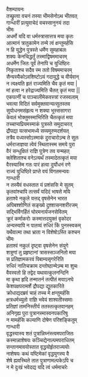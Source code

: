 वैशम्पायनः  
तच्छ्रुत्वा वचनं तस्या भीमसेनोऽथ भीतवत्  
गान्धारीं प्रत्युवाचेदं वचस्सानुनयं तदा  
भीमः  
अधर्मो यदि वा धर्मस्त्रासात्तत्र मया कृतः  
आत्मानं त्रातुकामेन तन्मे त्वं क्षन्तुमर्हसि  
न हि युद्धेन पुत्रस्ते धर्मेण सुमहाबलः  
शक्यः केनचिद्धर्तुं तस्माद्विषममाचरम्  
अधर्मेण जितः पूर्वं तेनापि च युधिष्ठिरः  
निकृताश्च सदैव स्म ततो विषममाचरम्  
सैन्यस्यैकोऽवशिष्टोऽयं गदायुद्धे च वीर्यवान्  
न त्यक्ष्यति हृतं राज्यमिति चैव कृतं मया |  
मां हत्वा न हरेद्राज्यमिति चैतत् कृतं मया ||  
एकपत्नीं च पाञ्चालीमेकवस्त्रां रजस्वलाम्  
भवत्या विदितं सर्वमुक्तवान्यत्सुतस्तव  
सुयोधनमसंहृत्य न शक्या भूस्ससागरा  
केवलं भोक्तुमस्माभिरिति चैतत्कृतं मया  
तच्चाप्यप्रियमस्माकं पुत्रस्ते समुदाचरत्  
द्रौपद्या यत्सभामध्ये सव्यमूरुमदर्शयत्  
तत्रैव वध्यस्सोऽस्माकं दुराचारोऽम्ब ते सुतः  
धर्मराजाज्ञया त्वेवं स्थितास्स्म समये पुरा  
वैरं सन्धुक्षितं राज्ञि पुत्रेण तव यन्महत्  
क्लेशिताश्च वनेऽत्यर्थं तस्मादेतत्कृतं मया  
वैरस्यास्मि गतः पारं हत्वा दुर्योधनं रणे  
राज्यं युधिष्ठिरे प्राप्ते वयं विगतमन्यवः  
गान्धारी  
न तस्यैवं वधस्तात यं प्रशंससि मे सुतम्  
कृतवांश्चापि तत्सर्वं यदिदं भाषसे मयि  
हताश्वे नकुले यत्तद् वृषसेनेन भारत  
अपिबश्शोणितं सङ्ख्ये दुश्शासनशरीरजम्  
सद्भिर्विगर्हितं घोरमनार्यजनसेवितम्  
क्रूरं कर्माकरोः कस्मात्तदयुक्तं वृकोदर  
अन्यस्यापि न पातव्यं रुधिरं किं पुनस्स्वकम्  
यथैवात्मा तथा भ्राता न विशेषोऽस्ति कश्चन  
भीमः  
हताश्वं नकुलं दृष्ट्वा वृषसेनेन संयुगे  
शत्रूणां तु प्रहृष्टानां त्रासस्सञ्जनितो मया  
स प्रतिज्ञामकरवं पिबाम्यसृगरेरिति  
रुधिरं नातिचक्राम दन्तोष्ठान्मेऽम्ब मा शुचः  
वैवस्वतो हि तद्वेद यथावत्कुलनन्दिनि  
मा कृथा हृदि तन्मातर्न तत्पीतं मयाऽनघे  
केशपक्षपरामर्शे द्रौपद्या द्यूतकारिते  
क्रोधाद्यदब्रवं चाहं तच्च मे क्षन्तुमर्हसि  
क्षत्रधर्मच्युतो राज्ञि भवेयं शाश्वतीस्समाः  
प्रतिज्ञां तामनिस्तीर्य ततस्तत्कृतवानहम्  
अनिगृह्य पुरा पुत्रानस्मास्वनपकारिषु  
न मामर्हसि कल्याणि दोषेण परिशङ्कितुम्  
गान्धारी  
वृद्धस्यास्य शतं पुत्रान्निघ्नंस्त्वमपराजितः  
कस्मान्नाशेषयः कञ्चिद्येनाल्पमपराधितम्  
सन्तानमावयोस्तात वृद्धयोर्हृतराज्ययोः  
नाशेषयः कथं यष्टिमेकां वृद्धयुगस्य वै  
शेषे ह्यवस्थिते तात पुत्राणामल्पकेऽपि च  
न मे दुःखं भवेदद्य यदि त्वं धर्ममाचरेः  
